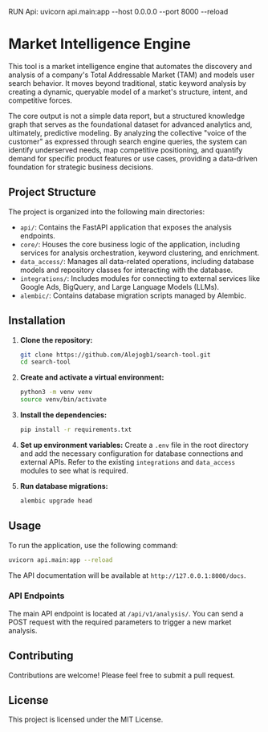
RUN Api: uvicorn api.main:app --host 0.0.0.0 --port 8000 --reload   



# Market Intelligence Engine

This tool is a market intelligence engine that automates the discovery and analysis of a company's Total Addressable Market (TAM) and models user search behavior. It moves beyond traditional, static keyword analysis by creating a dynamic, queryable model of a market's structure, intent, and competitive forces.

The core output is not a simple data report, but a structured knowledge graph that serves as the foundational dataset for advanced analytics and, ultimately, predictive modeling. By analyzing the collective "voice of the customer" as expressed through search engine queries, the system can identify underserved needs, map competitive positioning, and quantify demand for specific product features or use cases, providing a data-driven foundation for strategic business decisions.

## Project Structure

The project is organized into the following main directories:

-   `api/`: Contains the FastAPI application that exposes the analysis endpoints.
-   `core/`: Houses the core business logic of the application, including services for analysis orchestration, keyword clustering, and enrichment.
-   `data_access/`: Manages all data-related operations, including database models and repository classes for interacting with the database.
-   `integrations/`: Includes modules for connecting to external services like Google Ads, BigQuery, and Large Language Models (LLMs).
-   `alembic/`: Contains database migration scripts managed by Alembic.

## Installation

1.  **Clone the repository:**
    ```bash
    git clone https://github.com/Alejogb1/search-tool.git
    cd search-tool
    ```

2.  **Create and activate a virtual environment:**
    ```bash
    python3 -m venv venv
    source venv/bin/activate
    ```

3.  **Install the dependencies:**
    ```bash
    pip install -r requirements.txt
    ```

4.  **Set up environment variables:**
    Create a `.env` file in the root directory and add the necessary configuration for database connections and external APIs. Refer to the existing `integrations` and `data_access` modules to see what is required.

5.  **Run database migrations:**
    ```bash
    alembic upgrade head
    ```

## Usage

To run the application, use the following command:

```bash
uvicorn api.main:app --reload
```

The API documentation will be available at `http://127.0.0.1:8000/docs`.

### API Endpoints

The main API endpoint is located at `/api/v1/analysis/`. You can send a POST request with the required parameters to trigger a new market analysis.

## Contributing

Contributions are welcome! Please feel free to submit a pull request.

## License

This project is licensed under the MIT License.
